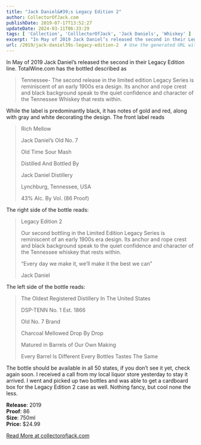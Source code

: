 ```yaml
---
title: "Jack Daniel&#39;s Legacy Edition 2"
author: CollectorOfJack.com
publishDate: 2019-07-17T13:52:27
updateDate: 2024-03-11T06:33:29
tags: [ 'Collection', 'ColllectorOfJack', 'Jack Daniels', 'Whiskey' ]
excerpt: "In May of 2019 Jack Daniel’s released the second in their Legacy Edition line. TotalWine.com has the bottled described asTennessee- The second release in the limited edition Legacy Series is reminiscent of an early 1900s era design. Its anchor and rope crest and black background speak to the quiet confidence and character of the Tennessee Whiskey that rests within.While the label is predominantly black, it has notes of gold and red, along with gray and white decorating the design. The front label readsRich MellowJack Daniel’s Old No. 7Old Time Sour MashDistilled And Bottled ByJack Daniel DistilleryLynchburg, Tennessee, USA43% Alc. By Vol. (86 Proof)The right side of the bottle reads:Legacy Edition 2Our second bottling in the Limited Edition Legacy Series is reminiscent of an early 1900s era design. Its anchor and rope crest and black background speak to the quiet confidence and character of the Tennessee whiskey that rests within.“Every day we make it, we’ll make it the best we can”Jack DanielThe left side of the bottle reads:The Oldest Registered Distillery In The United StatesDSP-TENN No. 1 Est. 1866Old No. 7 BrandCharcoal Mellowed Drop By DropMatured in Barrels of Our Own MakingEvery Barrel Is Different Every Bottles Tastes The SameThe bottle should be available in all 50 states, if you don’t see it yet, check again soon. I received a call from my local liquor store yesterday to stay it arrived. I went and picked up two bottles and was able to get a cardboard box for the Legacy Edition 2 case as well. Nothing fancy, but cool none the less.Release: 2019Proof: 86Size: 750mlPrice: $24.99 "
url: /2019/jack-daniel39s-legacy-edition-2  # Use the generated URL with year
---
```

<p>In May of 2019 Jack Daniel’s released the second in their Legacy Edition line. TotalWine.com has the bottled described as</p><blockquote><p>Tennessee- The second release in the limited edition Legacy Series is reminiscent of an early 1900s era design. Its anchor and rope crest and black background speak to the quiet confidence and character of the Tennessee Whiskey that rests within.</p></blockquote><p>While the label is predominantly black, it has notes of gold and red, along with gray and white decorating the design. The front label reads</p><blockquote><p>Rich Mellow</p><p>Jack Daniel’s Old No. 7</p><p>Old Time Sour Mash</p><p>Distilled And Bottled By</p><p>Jack Daniel Distillery</p><p>Lynchburg, Tennessee, USA</p><p>43% Alc. By Vol. (86 Proof)</p></blockquote><p>The right side of the bottle reads:</p><blockquote><p>Legacy Edition 2</p><p>Our second bottling in the Limited Edition Legacy Series is reminiscent of an early 1900s era design. Its anchor and rope crest and black background speak to the quiet confidence and character of the Tennessee whiskey that rests within.</p><p>“Every day we make it, we’ll make it the best we can”</p><p>Jack Daniel</p></blockquote><p>The left side of the bottle reads:</p><blockquote><p>The Oldest Registered Distillery In The United States</p><p>DSP-TENN No. 1 Est. 1866</p><p>Old No. 7 Brand</p><p>Charcoal Mellowed Drop By Drop</p><p>Matured in Barrels of Our Own Making</p><p>Every Barrel Is Different Every Bottles Tastes The Same</p></blockquote><p>The bottle should be available in all 50 states, if you don’t see it yet, check again soon. I received a call from my local liquor store yesterday to stay it arrived. I went and picked up two bottles and was able to get a cardboard box for the Legacy Edition 2 case as well. Nothing fancy, but cool none the less.</p><p><strong>Release</strong>: 2019<br /><strong>Proof</strong>: 86<br /><strong>Size</strong>: 750ml<br /><strong>Price:</strong> $24.99</p>  <a href="https://collectorofjack.com/LegacyEdition2">Read More at collectorofjack.com</a>
